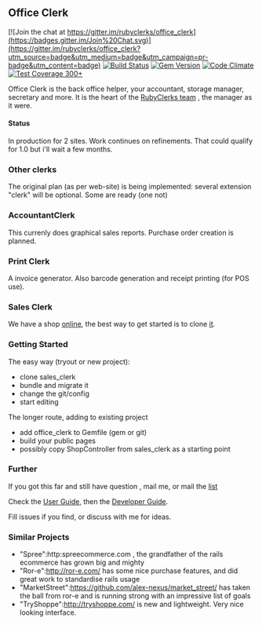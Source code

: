 ## Office Clerk

[![Join the chat at https://gitter.im/rubyclerks/office_clerk](https://badges.gitter.im/Join%20Chat.svg)](https://gitter.im/rubyclerks/office_clerk?utm_source=badge&utm_medium=badge&utm_campaign=pr-badge&utm_content=badge)
[![Build Status](https://travis-ci.org/rubyclerks/office_clerk.svg?branch=master)](https://travis-ci.org/rubyclerks/office_clerk)
[![Gem Version](https://badge.fury.io/rb/office_clerk.svg)](http://badge.fury.io/rb/office_clerk)
[![Code Climate](https://codeclimate.com/github/rubyclerks/office_clerk/badges/gpa.svg)](https://codeclimate.com/github/rubyclerks/office_clerk)
[![Test Coverage](https://codeclimate.com/github/rubyclerks/office_clerk/badges/coverage.svg) 300+](https://codeclimate.com/github/rubyclerks/office_clerk)

Office Clerk is the back office helper, your accountant, storage manager, secretary and more. It is the heart of the [RubyClerks team](http://rubyclerks.org) , the manager as it were.

####  Status

In production for 2 sites. Work continues on refinements. That could qualify for 1.0 but i'll wait a few months. 

### Other clerks

The original plan (as per web-site) is being implemented: several extension "clerk" will be optional. Some are ready (one not)

### AccountantClerk

This currenly does graphical sales reports. Purchase order creation is planned.

### Print Clerk

A invoice generator. Also barcode generation and receipt printing (for POS use).

### Sales Clerk

We have a shop [online](http://auringostaitaan.fi/), the best way to get started is to clone [it](https://github.com/rubyclerks/sales_clerk).

### Getting Started

The easy way (tryout or new project):

- clone sales_clerk
- bundle and migrate it
- change the git/config 
- start editing

The longer route, adding to existing project

- add office_clerk  to Gemfile (gem or git)
- build your public pages
- possibly copy ShopController from sales_clerk as a starting point

### Further

If you got this far and still have question , mail me, or mail the [list](https://groups.google.com/forum/#!forum/rubyclerks)

Check the [User Guide](http://rubyclerks.org/user_guide/01_index.html), 
then the [Developer Guide](http://rubyclerks.org/developer_guide/01_index.html).

Fill issues if you find, or discuss with me for ideas.

### Similar Projects

 * "Spree":http:spreecommerce.com , the grandfather of the rails ecommerce has grown big and mighty
 * "Ror-e":http://ror-e.com/ has some nice purchase features, and did great work to standardise rails usage
 * "MarketStreet":https://github.com/alex-nexus/market_street/ has taken the ball from ror-e and is running strong with an impressive list of goals
 * "TryShoppe":http://tryshoppe.com/ is new and lightweight. Very nice looking interface.
 
